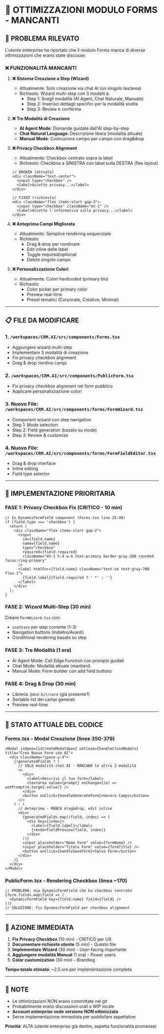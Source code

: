 # 🔧 OTTIMIZZAZIONI MODULO FORMS - MANCANTI

## 🚨 PROBLEMA RILEVATO

L'utente enterprise ha riportato che il modulo Forms manca di diverse ottimizzazioni che erano state discusse:

### ❌ FUNZIONALITÀ MANCANTI

1. **❌ Sistema Creazione a Step (Wizard)**
   - Attualmente: Solo creazione via chat AI (un singolo textarea)
   - Richiesto: Wizard multi-step con 3 modalit à:
     * Step 1: Scegli modalità (AI Agent, Chat Naturale, Manuale)
     * Step 2: Inserisci dettagli specifici per la modalità scelta
     * Step 3: Review e conferma

2. **❌ Tre Modalità di Creazione**
   - **AI Agent Mode**: Domande guidate dall'AI step-by-step
   - **Chat Natural Language**: Descrizione libera (modalità attuale)
   - **Manual Mode**: Costruzione campo per campo con drag&drop

3. **❌ Privacy Checkbox Alignment**
   - Attualmente: Checkbox centrato sopra la label
   - Richiesto: Checkbox a SINISTRA con label sulla DESTRA (flex layout)
   ```tsx
   // BROKEN (attuale)
   <div className="text-center">
     <input type="checkbox" />
     <label>Accetto privacy...</label>
   </div>
   
   // FIXED (richiesto)
   <div className="flex items-start gap-2">
     <input type="checkbox" className="mt-1" />
     <label>Accetto l'informativa sulla privacy...</label>
   </div>
   ```

4. **❌ Anteprima Campi Migliorata**
   - Attualmente: Semplice rendering sequenziale
   - Richiesto: 
     * Drag & drop per riordinare
     * Edit inline delle label
     * Toggle required/optional
     * Delete singolo campo

5. **❌ Personalizzazione Colori**
   - Attualmente: Colori hardcoded (primary blu)
   - Richiesto:
     * Color picker per primary color
     * Preview real-time
     * Preset tematici (Corporate, Creative, Minimal)

---

## 📋 FILE DA MODIFICARE

### 1. `/workspaces/CRM.AI/src/components/Forms.tsx`
- Aggiungere wizard multi-step
- Implementare 3 modalità di creazione
- Fix privacy checkbox alignment
- Drag & drop riordino campi

### 2. `/workspaces/CRM.AI/src/components/PublicForm.tsx`
- Fix privacy checkbox alignment nel form pubblico
- Applicare personalizzazione colori

### 3. Nuovo File: `/workspaces/CRM.AI/src/components/forms/FormWizard.tsx`
- Component wizard con step navigation
- Step 1: Mode selection
- Step 2: Field generation (basato su mode)
- Step 3: Review & customize

### 4. Nuovo File: `/workspaces/CRM.AI/src/components/forms/FormFieldEditor.tsx`
- Drag & drop interface
- Inline editing
- Field type selector

---

## 🎯 IMPLEMENTAZIONE PRIORITARIA

### FASE 1: Privacy Checkbox Fix (CRITICO - 10 min)
```tsx
// In DynamicFormField component (Forms.tsx line 25-48)
if (field.type === 'checkbox') {
  return (
    <div className="flex items-start gap-2">
      <input 
        id={field.name} 
        name={field.name} 
        type="checkbox" 
        required={field.required} 
        className="mt-1 h-4 w-4 text-primary border-gray-300 rounded focus:ring-primary"
      />
      <label htmlFor={field.name} className="text-sm text-gray-700 flex-1">
        {field.label}{field.required ? ' *' : ''}
      </label>
    </div>
  );
}
```

### FASE 2: Wizard Multi-Step (30 min)
Creare `FormWizard.tsx` con:
- `useState` per step corrente (1-3)
- Navigation buttons (Indietro/Avanti)
- Conditional rendering basato su step

### FASE 3: Tre Modalità (1 ora)
- AI Agent Mode: Call Edge Function con prompts guidati
- Chat Mode: Modalità attuale (mantieni)
- Manual Mode: Form builder con add field buttons

### FASE 4: Drag & Drop (30 min)
- Libreria: `@dnd-kit/core` (già presente?)
- Sortable list dei campi generati
- Preview real-time

---

## 🔄 STATO ATTUALE DEL CODICE

### Forms.tsx - Modal Creazione (linee 350-379)
```tsx
<Modal isOpen={isCreateModalOpen} onClose={handleCloseModals} title="Crea Nuovo Form con AI">
  <div className="space-y-4">
    {!generatedFields ? (
      // SOLO modalità chat AI - MANCANO le altre 2 modalità
      <>
        <div>
          <label>Descrivi il tuo form</label>
          <textarea value={prompt} onChange={(e) => setPrompt(e.target.value)} />
        </div>
        <button onClick={handleGenerateForm}>Genera Campi</button>
      </>
    ) : (
      // Anteprima - MANCA drag&drop, edit inline
      <div>
        {generatedFields.map((field, index) => (
          <div key={index}>
            <label>{field.label}</label>
            {renderFieldPreview(field, index)}
          </div>
        ))}
        <input placeholder="Nome Form" value={formName} />
        <input placeholder="Titolo Form" value={formTitle} />
        <button onClick={handleSaveForm}>Salva Form</button>
      </div>
    )}
  </div>
</Modal>
```

### PublicForm.tsx - Rendering Checkbox (linea ~170)
```tsx
// PROBLEMA: Usa DynamicFormField che ha checkbox centrato
{form.fields.map(field => (
  <DynamicFormField key={field.name} field={field} />
))}
// SOLUZIONE: Fix DynamicFormField per checkbox alignment
```

---

## 🚀 AZIONE IMMEDIATA

1. **Fix Privacy Checkbox** (10 min) - CRITICO per UX
2. **Documentare richieste utente** (5 min) - Questo file
3. **Implementare Wizard** (30 min) - User-facing importante
4. **Aggiungere modalità Manual** (1 ora) - Power users
5. **Color customization** (30 min) - Branding

**Tempo totale stimato**: ~2.5 ore per implementazione completa

---

## 📝 NOTE

- Le ottimizzazioni NON erano committate nel git
- Probabilmente erano discussioni orali o WIP locale
- **Account enterprise vede versione NON ottimizzata**
- Serve implementazione immediata per soddisfare aspettative

**Priorità**: ALTA (utente enterprise già dentro, aspetta funzionalità promesse)
